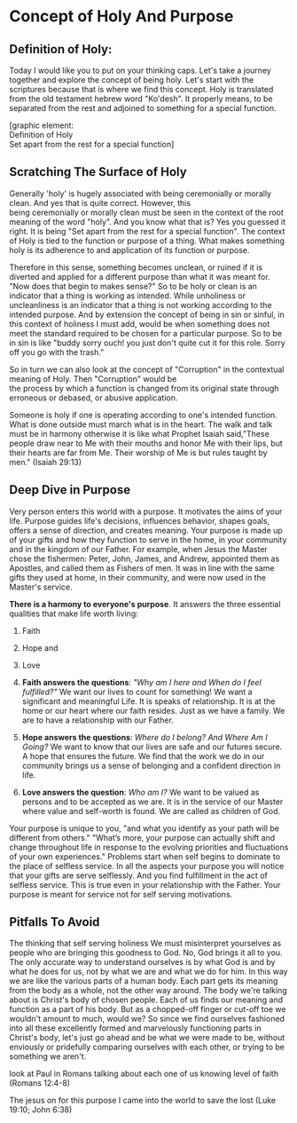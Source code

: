# Concept of Holy And Purpose

## Definition of Holy:

Today I would like you to put on your thinking caps. Let's take a journey together and explore the concept of being holy. Let's start with the scriptures because that is where we find this concept. Holy is translated from the old testament hebrew word "Ko'desh". It properly means, to be separated from the rest and adjoined to something for a special function.

\[graphic element:  
Definition of Holy  
Set apart from the rest for a special function\]

## Scratching The Surface of Holy

Generally 'holy' is hugely associated with being ceremonially or morally clean. And yes that is quite correct. However, this  
being ceremonially or morally clean must be seen in the context of the root meaning of the word "holy". And you know what that is? Yes you guessed it right. It is being "Set apart from the rest for a special function". The context of Holy is tied to the function or purpose of a thing. What makes something holy is its adherence to and application of its function or purpose.

Therefore in this sense, something becomes unclean, or ruined if it is diverted and applied for a different purpose than what it was meant for. "Now does that begin to makes sense?" So to be holy or clean is an indicator that a thing is working as intended. While unholiness or uncleanliness is an indicator that a thing is not working according to the intended purpose. And by extension the concept of being in sin or sinful, in this context of holiness I must add, would be when something does not meet the standard required to be chosen for a particular purpose. So to be in sin is like "buddy sorry ouch! you just don't quite cut it for this role. Sorry off you go with the trash."

So in turn we can also look at the concept of "Corruption" in the contextual meaning of Holy. Then "Corruption" would be  
the process by which a function is changed from its original state through erroneous or debased, or abusive application.

Someone is holy if one is operating according to one's intended function. What is done outside must march what is in the heart. The walk and talk must be in harmony otherwise it is like what Prophet Isaiah said,"These people draw near to Me with their mouths and honor Me with their lips, but their hearts are far from Me. Their worship of Me is but rules taught by men." (Isaiah 29:13)

## Deep Dive in Purpose

Very person enters this world with a purpose. It motivates the aims of your life. Purpose guides life's decisions, influences behavior, shapes goals, offers a sense of direction, and creates meaning. Your purpose is made up of your gifts and how they function to serve in the home, in your community and in the kingdom of our Father. For example, when Jesus the Master chose the fishermen: Peter, John, James, and Andrew, appointed them as Apostles, and called them as Fishers of men. It was in line with the same gifts they used at home, in their community, and were now used in the Master's service. 


**There is a harmony to everyone's purpose**. It answers the three essential qualities that make life worth living: 
1. Faith
2. Hope and 
3. Love

1. **Faith answers the questions**: _"Why am I here and When do I feel fulfilled?"_ We want our lives to count for something! We want a significant and meaningful Life. It is speaks of relationship. It is at the home or our heart where our faith resides. Just as we have a family. We are to have a relationship with our Father. 
2. **Hope answers the questions**: _Where do I belong? And Where Am I Going?_ We want to know that our lives are safe and our futures secure. A hope that ensures the future. We find that the work we do in our community brings us a sense of belonging and a confident direction in life.
3. **Love answers the question**: _Who am I?_ We want to be valued as persons and to be accepted as we are. It is in the service of our Master where value and self-worth is found. We are called as children of God.


Your purpose is unique to you, "and what you identify as your path will be different from others." "What’s more, your purpose can actually shift and change throughout life in response to the evolving priorities and fluctuations of your own experiences." Problems start when self begins to dominate to the place of selfless service. In all the aspects your purpose you will notice that your gifts are serve selflessly. And you find fulfillment in the act of selfless service. This is true even in your relationship with the Father. Your purpose is meant for service not for self serving motivations.

## Pitfalls To Avoid
The thinking that self serving holiness We must misinterpret yourselves as people who are bringing this goodness to God. No, God brings it all to you. The only accurate way to understand ourselves is by what God is and by what he does for us, not by what we are and what we do for him. In this way we are like the various parts of a human body. Each part gets its meaning from the body as a whole, not the other way around. The body we're talking about is Christ's body of chosen people. Each of us finds our meaning and function as a part of his body. But as a chopped-off finger or cut-off toe we wouldn't amount to much, would we? So since we find ourselves fashioned into all these excellently formed and marvelously functioning parts in Christ's body, let's just go ahead and be what we were made to be, without enviously or pridefully comparing ourselves with each other, or trying to be something we aren't.



look at Paul in Romans talking about each one of us knowing level of faith (Romans 12:4-8)

The jesus on for this purpose I came into the world to save the lost (Luke 19:10; John 6:38)
